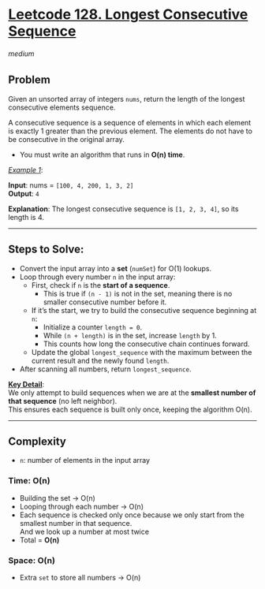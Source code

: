 # [Leetcode 128. Longest Consecutive Sequence][Link]

###### medium

## Problem
Given an unsorted array of integers `nums`, return the length of the longest consecutive elements sequence.  

A consecutive sequence is a sequence of elements in which each element is exactly 1 greater than the previous element. 
The elements do not have to be consecutive in the original array.

* You must write an algorithm that runs in **O(n) time**.

<ins>_Example 1_</ins>:

**Input**: nums = `[100, 4, 200, 1, 3, 2]`  
**Output**: `4`  

**Explanation**: The longest consecutive sequence is `[1, 2, 3, 4]`, so its length is 4.

---

## Steps to Solve:
- Convert the input array into a **set** (`numSet`) for O(1) lookups.  
- Loop through every number `n` in the input array:  
  - First, check if `n` is the **start of a sequence**.  
    - This is true if `(n - 1)` is not in the set, meaning there is no smaller consecutive number before it.  
  - If it’s the start, we try to build the consecutive sequence beginning at `n`:  
    - Initialize a counter `length = 0`.  
    - While `(n + length)` is in the set, increase `length` by 1.  
    - This counts how long the consecutive chain continues forward.  
  - Update the global `longest_sequence` with the maximum between the current result and the newly found `length`.  
- After scanning all numbers, return `longest_sequence`.

**<ins>Key Detail</ins>**:  
We only attempt to build sequences when we are at the **smallest number of that sequence** (no left neighbor).  
This ensures each sequence is built only once, keeping the algorithm O(n).  

---
    
## Complexity
- `n`: number of elements in the input array  

### Time: __O(n)__
- Building the set → O(n)  
- Looping through each number → O(n)  
- Each sequence is checked only once because we only start from the smallest number in that sequence.\
  And we look up a number at most twice
- Total = **O(n)**  

### Space: __O(n)__
- Extra `set` to store all numbers → O(n)  






[Link]: https://leetcode.com/problems/longest-consecutive-sequence/description/
